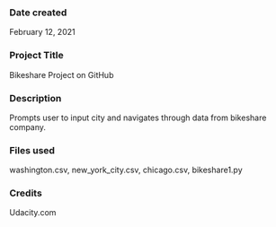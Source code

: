 ### Date created
February 12, 2021

### Project Title
Bikeshare Project on GitHub

### Description
Prompts user to input city and navigates through data from bikeshare company.

### Files used
washington.csv, new_york_city.csv, chicago.csv, bikeshare1.py

### Credits
Udacity.com
